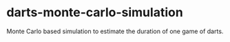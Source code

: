 # darts-monte-carlo-simulation
Monte Carlo based simulation to estimate the duration of one game of darts.
